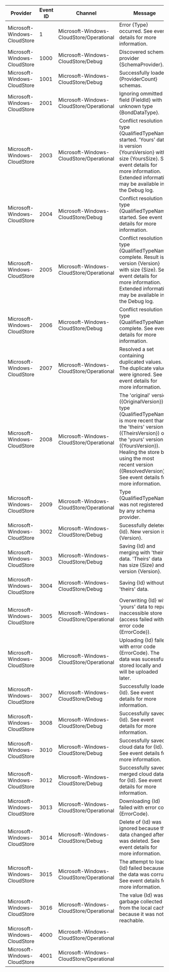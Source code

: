 Provider                      |  Event ID  |  Channel                                   |  Message
------------------------------|------------|--------------------------------------------|--------------------------------------------------------------------------------------------------------------------------------------------------------------------------------------------------------------------------------------------------------------------------------------------
Microsoft-Windows-CloudStore  |  1         |  Microsoft-Windows-CloudStore/Operational  |  Error {Type} occurred. See event details for more information.
Microsoft-Windows-CloudStore  |  1000      |  Microsoft-Windows-CloudStore/Debug        |  Discovered schema provider {SchemaProvider}.
Microsoft-Windows-CloudStore  |  1001      |  Microsoft-Windows-CloudStore/Debug        |  Successfully loaded {ProviderCount} schemas.
Microsoft-Windows-CloudStore  |  2001      |  Microsoft-Windows-CloudStore/Operational  |  Ignoring ommitted field {FieldId} with unknown type {BondDataType}.
Microsoft-Windows-CloudStore  |  2003      |  Microsoft-Windows-CloudStore/Operational  |  Conflict resolution of type {QualifiedTypeName} started. 'Yours' data is version {YoursVersion} with size {YoursSize}. See event details for more information. Extended information may be available in the Debug log.
Microsoft-Windows-CloudStore  |  2004      |  Microsoft-Windows-CloudStore/Debug        |  Conflict resolution of type {QualifiedTypeName} started. See event details for more information.
Microsoft-Windows-CloudStore  |  2005      |  Microsoft-Windows-CloudStore/Operational  |  Conflict resolution of type {QualifiedTypeName} complete. Result is version {Version} with size {Size}. See event details for more information. Extended information may be available in the Debug log.
Microsoft-Windows-CloudStore  |  2006      |  Microsoft-Windows-CloudStore/Debug        |  Conflict resolution of type {QualifiedTypeName} complete. See event details for more information.
Microsoft-Windows-CloudStore  |  2007      |  Microsoft-Windows-CloudStore/Operational  |  Resolved a set containing duplicated values. The duplicate values were ignored. See event details for more information.
Microsoft-Windows-CloudStore  |  2008      |  Microsoft-Windows-CloudStore/Operational  |  The 'original' version ({OriginalVersion}) of type {QualifiedTypeName} is more recent than the 'theirs' version ({TheirsVersion}) or the 'yours' version ({YoursVersion}). Healing the store by using the most recent version ({ResolvedVersion}). See event details for more information.
Microsoft-Windows-CloudStore  |  2009      |  Microsoft-Windows-CloudStore/Operational  |  Type {QualifiedTypeName} was not registered by any schema provider.
Microsoft-Windows-CloudStore  |  3002      |  Microsoft-Windows-CloudStore/Debug        |  Sucessfully deleted {Id}. New version is {Version}.
Microsoft-Windows-CloudStore  |  3003      |  Microsoft-Windows-CloudStore/Debug        |  Saving {Id} and merging with 'theirs' data. 'Theirs' data has size {Size} and is version {Version}.
Microsoft-Windows-CloudStore  |  3004      |  Microsoft-Windows-CloudStore/Debug        |  Saving {Id} without 'theirs' data.
Microsoft-Windows-CloudStore  |  3005      |  Microsoft-Windows-CloudStore/Operational  |  Overwriting {Id} with 'yours' data to repair inaccessible store (access failed with error code {ErrorCode}).
Microsoft-Windows-CloudStore  |  3006      |  Microsoft-Windows-CloudStore/Operational  |  Uploading {Id} failed with error code {ErrorCode}. The data was sucessfully stored locally and will be uploaded later.
Microsoft-Windows-CloudStore  |  3007      |  Microsoft-Windows-CloudStore/Debug        |  Successfully loaded {Id}. See event details for more information.
Microsoft-Windows-CloudStore  |  3008      |  Microsoft-Windows-CloudStore/Debug        |  Successfully saved {Id}. See event details for more information.
Microsoft-Windows-CloudStore  |  3010      |  Microsoft-Windows-CloudStore/Debug        |  Successfully saved cloud data for {Id}. See event details for more information.
Microsoft-Windows-CloudStore  |  3012      |  Microsoft-Windows-CloudStore/Debug        |  Successfully saved merged cloud data for {Id}. See event details for more information.
Microsoft-Windows-CloudStore  |  3013      |  Microsoft-Windows-CloudStore/Operational  |  Downloading {Id} failed with error code {ErrorCode}.
Microsoft-Windows-CloudStore  |  3014      |  Microsoft-Windows-CloudStore/Debug        |  Delete of {Id} was ignored because the data changed after it was deleted. See event details for more information.
Microsoft-Windows-CloudStore  |  3015      |  Microsoft-Windows-CloudStore/Operational  |  The attempt to load {Id} failed because the data was corrupt. See event details for more information.
Microsoft-Windows-CloudStore  |  3016      |  Microsoft-Windows-CloudStore/Operational  |  The value {Id} was garbage collected from the local cache because it was not reachable.
Microsoft-Windows-CloudStore  |  4000      |  Microsoft-Windows-CloudStore/Operational  |
Microsoft-Windows-CloudStore  |  4001      |  Microsoft-Windows-CloudStore/Operational  |